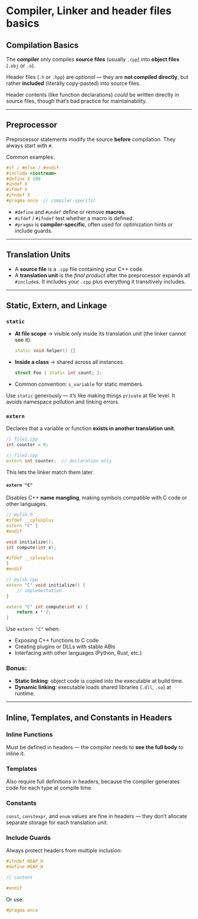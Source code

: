 # Compiler, Linker and header files basics

## Compilation Basics

The **compiler** only compiles **source files** (usually `.cpp`) into **object files** (`.obj` or `.o`).

Header files (`.h` or `.hpp`) are *optional* — they are **not compiled directly**, but rather **included** (literally copy-pasted) into source files.

Header contents (like function declarations) *could* be written directly in source files, though that’s bad practice for maintainability.

---

## Preprocessor

Preprocessor statements modify the source **before** compilation.
They always start with `#`.

Common examples:

```cpp
#if / #else / #endif
#include <iostream>
#define X 100
#undef X
#ifdef X
#ifndef X
#pragma once  // compiler-specific
```

* `#define` and `#undef` define or remove **macros**.
* `#ifdef` / `#ifndef` test whether a macro is defined.
* `#pragma` is **compiler-specific**, often used for optimization hints or include guards.

---

## Translation Units

* A **source file** is a `.cpp` file containing your C++ code.
* A **translation unit** is the *final product* after the preprocessor expands all `#include`s.
  It includes your `.cpp` plus everything it transitively includes.

---

## Static, Extern, and Linkage

### `static`

* **At file scope** → visible only inside its translation unit (the linker cannot see it).

  ```cpp
  static void helper() {}
  ```
* **Inside a class** → shared across all instances.

  ```cpp
  struct Foo { static int count; };
  ```
* Common convention: `s_variable` for static members.

Use `static` generously — it’s like making things `private` at file level.
It avoids namespace pollution and linking errors.


### `extern`

Declares that a variable or function **exists in another translation unit**.

```cpp
// file1.cpp
int counter = 0;

// file2.cpp
extern int counter;  // declaration only
```

This lets the linker match them later.

#### `extern "C"`

Disables C++ **name mangling**, making symbols compatible with C code or other languages.

```cpp
// mylib.h
#ifdef __cplusplus
extern "C" {
#endif

void initialize();
int compute(int x);

#ifdef __cplusplus
}
#endif
```

```cpp
// mylib.cpp
extern "C" void initialize() {
    // implementation
}

extern "C" int compute(int x) {
    return x * 2;
}
```

Use `extern "C"` when:
* Exposing C++ functions to C code
* Creating plugins or DLLs with stable ABIs
* Interfacing with other languages (Python, Rust, etc.)

### Bonus:

* **Static linking**: object code is copied into the executable at build time.
* **Dynamic linking**: executable loads shared libraries (`.dll`, `.so`) at runtime.

---

## Inline, Templates, and Constants in Headers

### Inline Functions

Must be defined in headers — the compiler needs to **see the full body** to inline it.

### Templates

Also require full definitions in headers, because the compiler generates code for each type at compile time.

### Constants

`const`, `constexpr`, and `enum` values are fine in headers — they don’t allocate separate storage for each translation unit.

### Include Guards

Always protect headers from multiple inclusion:

```cpp
#ifndef HEAP_H
#define HEAP_H

// content

#endif
```

Or use:

```cpp
#pragma once
```
